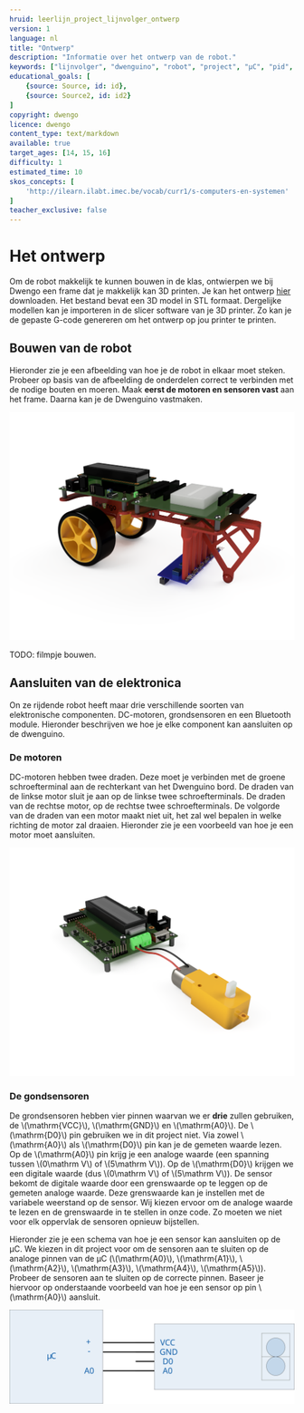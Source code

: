 ```yaml
---
hruid: leerlijn_project_lijnvolger_ontwerp
version: 1
language: nl
title: "Ontwerp"
description: "Informatie over het ontwerp van de robot."
keywords: ["lijnvolger", "dwenguino", "robot", "project", "µC", "pid", "controletheorie", "grond-sensoren", "dc-motor", "3D print"]
educational_goals: [
    {source: Source, id: id}, 
    {source: Source2, id: id2}
]
copyright: dwengo
licence: dwengo
content_type: text/markdown
available: true
target_ages: [14, 15, 16]
difficulty: 1
estimated_time: 10
skos_concepts: [
    'http://ilearn.ilabt.imec.be/vocab/curr1/s-computers-en-systemen'
]
teacher_exclusive: false
---
```


# Het ontwerp

Om de robot makkelijk te kunnen bouwen in de klas, ontwierpen we bij Dwengo een frame dat je makkelijk kan 3D printen. Je kan het ontwerp <a href="/assets/files/physical_computing/chassis_v6.stl">hier</a> downloaden. Het bestand bevat een 3D model in STL formaat. Dergelijke modellen kan je importeren in de slicer software van je 3D printer. Zo kan je de gepaste G-code genereren om het ontwerp op jou printer te printen.

## Bouwen van de robot

Hieronder zie je een afbeelding van hoe je de robot in elkaar moet steken. Probeer op basis van de afbeelding de onderdelen correct te verbinden met de nodige bouten en moeren. Maak **eerst de motoren en sensoren vast** aan het frame. Daarna kan je de Dwenguino vastmaken.

<img src="img/assenmbly_render9.PNG"></img>

TODO: filmpje bouwen.

## Aansluiten van de elektronica

On ze rijdende robot heeft maar drie verschillende soorten van elektronische componenten. DC-motoren, grondsensoren en een Bluetooth module. Hieronder beschrijven we hoe je elke component kan aansluiten op de dwenguino.

### De motoren

DC-motoren hebben twee draden. Deze moet je verbinden met de groene schroefterminal aan de rechterkant van het Dwenguino bord. De draden van de linkse motor sluit je aan op de linkse twee schroefterminals. De draden van de rechtse motor, op de rechtse twee schroefterminals. De volgorde van de draden van een motor maakt niet uit, het zal wel bepalen in welke richting de motor zal draaien. Hieronder zie je een voorbeeld van hoe je een motor moet aansluiten.

<img src="img/dwenguino_motor_render.PNG"></img>

### De gondsensoren

De grondsensoren hebben vier pinnen waarvan we er **drie** zullen gebruiken, de \\(\mathrm{VCC}\\), \\(\mathrm{GND}\\) en \\(\mathrm{A0}\\). De \\(\mathrm{D0}\\) pin gebruiken we in dit project niet. Via zowel \\(\mathrm{A0}\\) als \\(\mathrm{D0}\\) pin kan je de gemeten waarde lezen. Op de \\(\mathrm{A0}\\) pin krijg je een analoge waarde (een spanning tussen \\(0\mathrm V\\) of \\(5\mathrm V\\)). Op de \\(\mathrm{D0}\\) krijgen we een digitale waarde (dus \\(0\mathrm V\\) of \\(5\mathrm V\\)). De sensor bekomt de digitale waarde door een grenswaarde op te leggen op de gemeten analoge waarde. Deze grenswaarde kan je instellen met de variabele weerstand op de sensor. Wij kiezen ervoor om de analoge waarde te lezen en de grenswaarde in te stellen in onze code. Zo moeten we niet voor elk oppervlak de sensoren opnieuw bijstellen.

Hieronder zie je een schema van hoe je een sensor kan aansluiten op de µC. We kiezen in dit project voor om de sensoren aan te sluiten op de analoge pinnen van de µC (\\(\mathrm{A0}\\), \\(\mathrm{A1}\\), \\(\mathrm{A2}\\), \\(\mathrm{A3}\\), \\(\mathrm{A4}\\), \\(\mathrm{A5}\\)). Probeer de sensoren aan te sluiten op de correcte pinnen. Baseer je hiervoor op onderstaande voorbeeld van hoe je een sensor op pin \\(\mathrm{A0}\\) aansluit.

<img src="img/ground_sensor_connection.svg"></img>